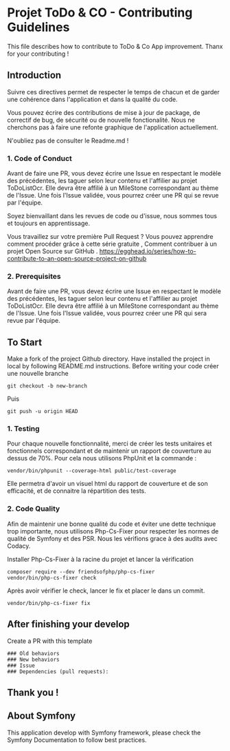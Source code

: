 
# Projet ToDo & CO - Contributing Guidelines

This file describes how to contribute to ToDo & Co App improvement.
Thanx for your contributing !

## Introduction

Suivre ces directives permet de respecter le temps de chacun et de garder une cohérence dans l'application et dans la qualité du code.

Vous pouvez écrire des contributions de mise à jour de package, de correctif de bug, de sécurité ou de nouvelle fonctionalité.
Nous ne cherchons pas à faire une refonte graphique de l'application actuellement.

N'oubliez pas de consulter le Readme.md !

### 1. Code of Conduct

Avant de faire une PR, vous devez écrire une Issue en respectant le modèle des précédentes, les taguer selon leur contenu et l'affilier au projet ToDoListOcr. Elle devra être affilié à un MileStone correspondant au thème de l'Issue.
Une fois l'Issue validée, vous pourrez créer une PR qui se revue par l'équipe.

Soyez bienvaillant dans les revues de code ou d'issue, nous sommes tous et toujours en apprentissage.

Vous travaillez sur votre première Pull Request ? Vous pouvez apprendre comment procéder grâce à cette série gratuite , Comment contribuer à un projet Open Source sur GitHub . https://egghead.io/series/how-to-contribute-to-an-open-source-project-on-github

### 2. Prerequisites

Avant de faire une PR, vous devez écrire une Issue en respectant le modèle des précédentes, les taguer selon leur contenu et l'affilier au projet ToDoListOcr. Elle devra être affilié à un MileStone correspondant au thème de l'Issue.
Une fois l'Issue validée, vous pourrez créer une PR qui sera revue par l'équipe.

## To Start

Make a fork of the project Github directory.
Have installed the project in local by following README.md instructions.
Before writing your code créer une nouvelle branche
```
git checkout -b new-branch
```
Puis
```
git push -u origin HEAD
```

### 1. Testing

Pour chaque nouvelle fonctionnalité, merci de créer les tests unitaires et fonctionnels correspondant et de maintenir un rapport de couverture au dessus de 70%.
Pour cela nous utilisons PhpUnit et la commande :
```
vendor/bin/phpunit --coverage-html public/test-coverage
```
Elle permetra d'avoir un visuel html du rapport de couverture et de son efficacité, et de connaitre la répartition des tests.

### 2. Code Quality

Afin de maintenir une bonne qualité du code et éviter une dette technique trop importante, nous utilisons Php-Cs-Fixer pour respecter les normes de qualité de Symfony et des PSR. Nous les vérifions grace à des audits avec Codacy.

Installer Php-Cs-Fixer à la racine du projet et lancer la vérification
```
composer require --dev friendsofphp/php-cs-fixer
vendor/bin/php-cs-fixer check
```
Après avoir vérifier le check, lancer le fix et placer le dans un commit.
```
vendor/bin/php-cs-fixer fix
```

## After finishing your develop

Create a PR with this template
```
### Old behaviors
### New behaviors
### Issue
### Dependencies (pull requests):
```

## Thank you !

## About Symfony

This application develop with Symfony framework, please check the Symfony Documentation to follow best practices.
